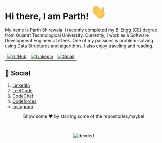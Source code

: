 # Hi there, I am Parth! <img src="https://raw.githubusercontent.com/ABSphreak/ABSphreak/master/gifs/Hi.gif" width="50px">

My name is Parth Shirawala. I recently completed my B-Engg (CE) degree from Gujarat Technological University. Currently, I work as a Software Development Engineer at iGeek. One of my passions is problem-solving using Data Structures and algorithms. I also enjoy traveling and reading.

<table>
  <tr>
    <td><a href="https://github.com/theparthshira"><img src="https://img.shields.io/github/followers/theparthshira.svg?label=GitHub&style=social" alt="GitHub"></a></td>
    <td><a href="https://www.linkedin.com/in/parthshirawala/"><img src="https://img.shields.io/badge/LinkedIn--_.svg?style=social&logo=linkedin" alt="LinkedIn"></a></td>
    <td><a href="mailto:theparthshira@gmail.com"><img src="https://img.shields.io/badge/Gmail--_.svg?style=social&logo=gmail" alt="Gmail"></a></td>
  </tr>
</table>

<!-- ## Timeline 



## Languages and Tools: 

### Version Control System
> Git, GitHub & GitLab

### Languages
> C++, Python, Dart, HTML, CSS, Kotlin, and JavaScript

### Frontend Development
> React & Angular

### Backend Development
> Django & Flask

### DataBase
> MySql, FireStore & Postgres

### Mobile Application Development
> Flutter, Kotlin

## 🌱 I’m currently learning
* Kotlin, Kubernetes, and GraphQL.

## 👯 I’m looking to collaborate on

* For doing projects on **Web/App development**.

## Github Stats

[![GitHub Streak](https://streak-stats.demolab.com?user=theparthshira&theme=dark)](https://git.io/streak-stats)


<img src="https://github-readme-stats.vercel.app/api?username=theparthshira&count_private=true&show_icons=true&theme=light" alt="Ekansh's github stats"/>

<img align="center" src="https://github-readme-stats.vercel.app/api/top-langs/?username=theparthshira&layout=compact&theme=light"/> -->

## 👨 Social

1. [LinkedIn](www.linkedin.com/in/parthshirawala/)
2. [LeetCode](https://leetcode.com/theparthshira/)
3. [CodeChef](https://www.codechef.com/users/mighty_8559)
4. [Codeforces](http://codeforces.com/profile/shirawalaparth)
7. [Instagram](https://www.instagram.com/theparthshira/)

<div align="center">
  
Show some ❤️ by starring some of the repositories,maybe!

<br>
<p align="center"> <img src="https://komarev.com/ghpvc/?username=ekanshsaxena&style=plastic" alt="devded" /> </p>

</div>
